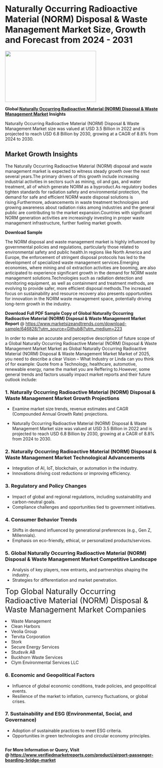 <H1>Naturally Occurring Radioactive Material (NORM) Disposal & Waste Management Market Size, Growth and Forecast from 2024 - 2031</H1><img class="aligncenter size-medium wp-image-584254" src="https://thirdeyenews.in/wp-content/uploads/2024/09/Global-Market-Research-300x168.jpeg" alt="" width="300" height="168" /><p><strong>Global&nbsp;<a href="https://www.marketsizeandtrends.com/download-sample/646828/?utm_source=Github8j?utm_medium=223">Naturally Occurring Radioactive Material (NORM) Disposal & Waste Management Market</a> Insights</strong></p><p>Naturally Occurring Radioactive Material (NORM) Disposal & Waste Management Market size was valued at USD 3.5 Billion in 2022 and is projected to reach USD 6.8 Billion by 2030, growing at a CAGR of 8.8% from 2024 to 2030.</p><p><h2>Market Growth Insights</h2> The Naturally Occurring Radioactive Material (NORM) disposal and waste management market is expected to witness steady growth over the next several years.The primary drivers of this growth include increasing industrial activities in sectors such as mining, oil and gas, and water treatment, all of which generate NORM as a byproduct.As regulatory bodies tighten standards for radiation safety and environmental protection, the demand for safe and efficient NORM waste disposal solutions is rising.Furthermore, advancements in waste treatment technologies and growing awareness about radiation risks among industries and the general public are contributing to the market expansion.Countries with significant NORM generation activities are increasingly investing in proper waste management infrastructure, further fueling market growth.<p><strong>Download Sample</strong></p> The NORM disposal and waste management market is highly influenced by governmental policies and regulations, particularly those related to environmental safety and public health.In regions like North America and Europe, the enforcement of stringent disposal protocols has led to the development of specialized waste management services.Emerging economies, where mining and oil extraction activities are booming, are also anticipated to experience significant growth in the demand for NORM waste management solutions.Technologies such as radiation detection and monitoring equipment, as well as containment and treatment methods, are evolving to provide safer, more efficient disposal methods.The increased focus on sustainability and resource recovery also presents opportunities for innovation in the NORM waste management space, potentially driving long-term growth in the industry.<p><span class=""><strong>Download Full PDF Sample Copy of Global Naturally Occurring Radioactive Material (NORM) Disposal & Waste Management Market Report</strong> @ <a href="https://www.marketsizeandtrends.com/download-sample/646828/?utm_source=Github8j?utm_medium=223" target="_blank">https://www.marketsizeandtrends.com/download-sample/646828/?utm_source=Github8j?utm_medium=223</a></span></p><p>In order to make an accurate and perceptive description of future scope of a Global&nbsp;Naturally Occurring Radioactive Material (NORM) Disposal & Waste Management Market Market as Global&nbsp;Naturally Occurring Radioactive Material (NORM) Disposal & Waste Management Market Market of 2025, you need to describe a clear Vision &ndash; What Industry or Linda can you think of for example: Quote from a Technology, healthcare, automotive, renewable energy, name the market you are Reffering to.However, some general trends and factors usually impact market reports and their future outlook include:</p><h3>1.&nbsp;<strong>Naturally Occurring Radioactive Material (NORM) Disposal & Waste Management Market Growth Projections</strong></h3><ul><li>Examine market size trends, revenue estimates and CAGR (Compounded Annual Growth Rate) projections.</li><li><p>Naturally Occurring Radioactive Material (NORM) Disposal & Waste Management Market size was valued at USD 3.5 Billion in 2022 and is projected to reach USD 6.8 Billion by 2030, growing at a CAGR of 8.8% from 2024 to 2030.</p></li></ul><h3>2.&nbsp;<strong>Naturally Occurring Radioactive Material (NORM) Disposal & Waste Management Market Technological Advancements</strong></h3><ul><li>Integration of AI, IoT, blockchain, or automation in the industry.</li><li>Innovations driving cost reductions or improving efficiency.</li></ul><h3>3.&nbsp;<strong>Regulatory and Policy Changes</strong></h3><ul><li>Impact of global and regional regulations, including sustainability and carbon-neutral goals.</li><li>Compliance challenges and opportunities tied to government initiatives.</li></ul><h3>4.&nbsp;<strong>Consumer Behavior Trends</strong></h3><ul><li>Shifts in demand influenced by generational preferences (e.g., Gen Z, Millennials).</li><li>Emphasis on eco-friendly, ethical, or personalized products/services.</li></ul><h3>5.&nbsp;<strong>Global Naturally Occurring Radioactive Material (NORM) Disposal & Waste Management Market Competitive Landscape</strong></h3><ul><li>Analysis of key players, new entrants, and partnerships shaping the industry.</li><li>Strategies for differentiation and market penetration.</li></ul><p data-pm-slice="1 1 []"><span style="color: inherit; font-family: inherit; font-size: 25px;">Top Global Naturally Occurring Radioactive Material (NORM) Disposal & Waste Management Market Companies</span></p><div class="" data-test-id=""><p><li>Waste Management</li><li> Clean Harbors</li><li> Veolia Group</li><li> Tervita Corporation</li><li> Stork</li><li> Secure Energy Services</li><li> Studsvik AB</li><li> Buckhorn Waste Services</li><li> Clym Environmental Services LLC</li></p></div><h3>6.&nbsp;<strong>Economic and Geopolitical Factors</strong></h3><ul><li>Influence of global economic conditions, trade policies, and geopolitical events.</li><li>Resilience of the market to inflation, currency fluctuations, or global crises.</li></ul><h3>7.&nbsp;<strong>Sustainability and ESG (Environmental, Social, and Governance)</strong></h3><ul><li>Adoption of sustainable practices to meet ESG criteria.</li><li>Opportunities in green technologies and circular economy principles.</li></ul><h2><strong style="font-size: 14px;">For More Information or Query, Visit @&nbsp;</strong><a style="background-color: #ffffff; font-size: 14px;" href="https://www.marketsizeandtrends.com/report/naturally-occurring-radioactive-material-norm-disposal-and-waste-management-market/" target="_blank">https://www.verifiedmarketreports.com/product/airport-passenger-boarding-bridge-market</a></h2>